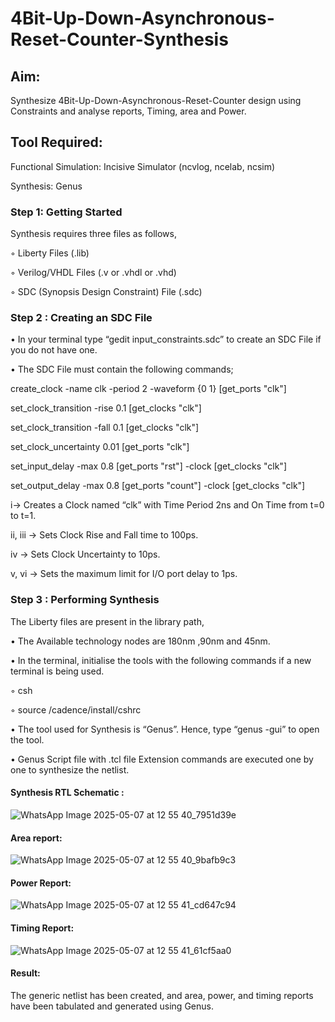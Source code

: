 # 4Bit-Up-Down-Asynchronous-Reset-Counter-Synthesis

## Aim:

Synthesize 4Bit-Up-Down-Asynchronous-Reset-Counter design using Constraints and analyse reports, Timing, area and Power.

## Tool Required:

Functional Simulation: Incisive Simulator (ncvlog, ncelab, ncsim)

Synthesis: Genus

### Step 1: Getting Started

Synthesis requires three files as follows,

◦ Liberty Files (.lib)

◦ Verilog/VHDL Files (.v or .vhdl or .vhd)

◦ SDC (Synopsis Design Constraint) File (.sdc)

 ### Step 2 : Creating an SDC File

•	In your terminal type “gedit input_constraints.sdc” to create an SDC File if you do not have one.

•	The SDC File must contain the following commands;

create_clock -name clk -period 2 -waveform {0 1} [get_ports "clk"]

set_clock_transition -rise 0.1 [get_clocks "clk"]

set_clock_transition -fall 0.1 [get_clocks "clk"]

set_clock_uncertainty 0.01 [get_ports "clk"]

set_input_delay -max 0.8 [get_ports "rst"] -clock [get_clocks "clk"]

set_output_delay -max 0.8 [get_ports "count"] -clock [get_clocks "clk"]

i→ Creates a Clock named “clk” with Time Period 2ns and On Time from t=0 to t=1.

ii, iii → Sets Clock Rise and Fall time to 100ps.

iv → Sets Clock Uncertainty to 10ps.

v, vi → Sets the maximum limit for I/O port delay to 1ps.

### Step 3 : Performing Synthesis

The Liberty files are present in the library path,

• The Available technology nodes are 180nm ,90nm and 45nm.

• In the terminal, initialise the tools with the following commands if a new terminal is being
used.

◦ csh

◦ source /cadence/install/cshrc

• The tool used for Synthesis is “Genus”. Hence, type “genus -gui” to open the tool.

• Genus Script file with .tcl file Extension commands are executed one by one to synthesize the netlist.

#### Synthesis RTL Schematic :

![WhatsApp Image 2025-05-07 at 12 55 40_7951d39e](https://github.com/user-attachments/assets/286c3e7e-0ecb-4914-af2a-38b131eecc6a)


#### Area report:

![WhatsApp Image 2025-05-07 at 12 55 40_9bafb9c3](https://github.com/user-attachments/assets/84af6a62-7dda-4389-b566-e49bab36ed64)


#### Power Report:

![WhatsApp Image 2025-05-07 at 12 55 41_cd647c94](https://github.com/user-attachments/assets/7de5d56a-86dd-416d-a894-e3e271e37036)


#### Timing Report: 

![WhatsApp Image 2025-05-07 at 12 55 41_61cf5aa0](https://github.com/user-attachments/assets/bb2e4c46-a622-404c-9130-06b8070685ae)


#### Result: 

The generic netlist has been created, and area, power, and timing reports have been tabulated and generated using Genus.





